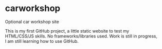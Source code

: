# carworkshop
Optional car workshop site

This is my first GitHub project, a little static website to test my HTML/CSS/JS skills. No frameworks/libraries used.
Work is still in progress, I am still learning how to use GitHub.
